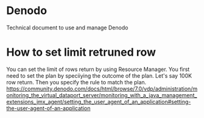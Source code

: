 # Denodo
Technical document to use and manage Denodo


# How to set limit retruned row

You can set the limit of rows return by using Resource Manager. You first need to set the plan by speciiying the outcome of the plan. Let's say 100K row return. Then you specify the rule to match the plan. 
https://community.denodo.com/docs/html/browse/7.0/vdp/administration/monitoring_the_virtual_dataport_server/monitoring_with_a_java_management_extensions_jmx_agent/setting_the_user_agent_of_an_application#setting-the-user-agent-of-an-application
